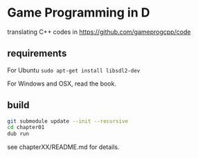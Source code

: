 # Game Programming in D

translating C++ codes in  https://github.com/gameprogcpp/code

## requirements

For Ubuntu `sudo apt-get install libsdl2-dev`

For Windows and OSX, read the book.

##  build

```bash
git submodule update --init --recursive
cd chapter01
dub run
```

see chapterXX/README.md for details.
